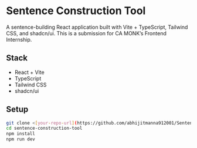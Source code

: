 # Sentence Construction Tool

A sentence-building React application built with Vite + TypeScript, Tailwind CSS, and shadcn/ui. This is a submission for CA MONK’s Frontend Internship.

## Stack

- React + Vite
- TypeScript
- Tailwind CSS
- shadcn/ui

## Setup

```bash
git clone <[your-repo-url](https://github.com/abhijitmanna912001/Sentence-Construction-Tool)>
cd sentence-construction-tool
npm install
npm run dev
